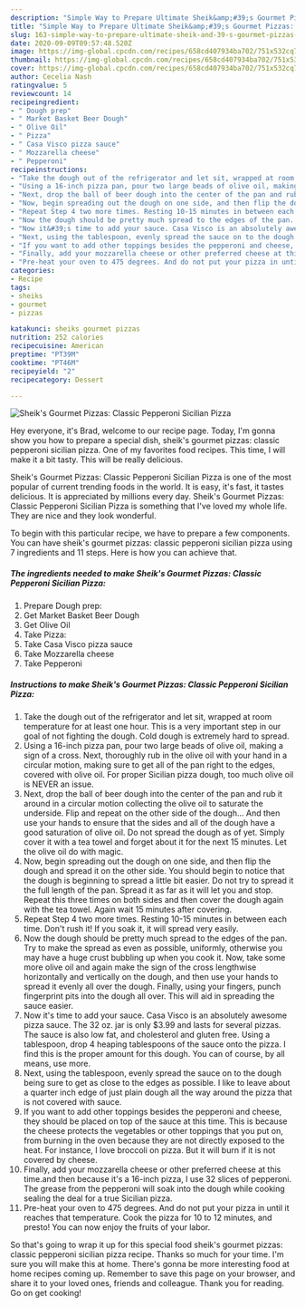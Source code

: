 ```yaml
---
description: "Simple Way to Prepare Ultimate Sheik&amp;#39;s Gourmet Pizzas: Classic Pepperoni Sicilian Pizza"
title: "Simple Way to Prepare Ultimate Sheik&amp;#39;s Gourmet Pizzas: Classic Pepperoni Sicilian Pizza"
slug: 163-simple-way-to-prepare-ultimate-sheik-and-39-s-gourmet-pizzas-classic-pepperoni-sicilian-pizza
date: 2020-09-09T09:57:48.520Z
image: https://img-global.cpcdn.com/recipes/658cd407934ba702/751x532cq70/sheiks-gourmet-pizzas-classic-pepperoni-sicilian-pizza-recipe-main-photo.jpg
thumbnail: https://img-global.cpcdn.com/recipes/658cd407934ba702/751x532cq70/sheiks-gourmet-pizzas-classic-pepperoni-sicilian-pizza-recipe-main-photo.jpg
cover: https://img-global.cpcdn.com/recipes/658cd407934ba702/751x532cq70/sheiks-gourmet-pizzas-classic-pepperoni-sicilian-pizza-recipe-main-photo.jpg
author: Cecelia Nash
ratingvalue: 5
reviewcount: 14
recipeingredient:
- " Dough prep"
- " Market Basket Beer Dough"
- " Olive Oil"
- " Pizza"
- " Casa Visco pizza sauce"
- " Mozzarella cheese"
- " Pepperoni"
recipeinstructions:
- "Take the dough out of the refrigerator and let sit, wrapped at room temperature for at least one hour. This is a very important step in our goal of not fighting the dough. Cold dough is extremely hard to spread."
- "Using a 16-inch pizza pan, pour two large beads of olive oil, making a sign of a cross. Next, thoroughly rub in the olive oil with your hand in a circular motion, making sure to get all of the pan right to the edges, covered with olive oil. For proper Sicilian pizza dough, too much olive oil is NEVER an issue."
- "Next, drop the ball of beer dough into the center of the pan and rub it around in a circular motion collecting the olive oil to saturate the underside. Flip and repeat on the other side of the dough... And then use your hands to ensure that the sides and all of the dough have a good saturation of olive oil. Do not spread the dough as of yet. Simply cover it with a tea towel and forget about it for the next 15 minutes. Let the olive oil do with magic."
- "Now, begin spreading out the dough on one side, and then flip the dough and spread it on the other side. You should begin to notice that the dough is beginning to spread a little bit easier. Do not try to spread it the full length of the pan. Spread it as far as it will let you and stop. Repeat this three times on both sides and then cover the dough again with the tea towel. Again wait 15 minutes after covering."
- "Repeat Step 4 two more times. Resting 10-15 minutes in between each time. Don&#39;t rush it! If you soak it, it will spread very easily."
- "Now the dough should be pretty much spread to the edges of the pan. Try to make the spread as even as possible, uniformly, otherwise you may have a huge crust bubbling up when you cook it. Now, take some more olive oil and again make the sign of the cross lengthwise horizontally and vertically on the dough, and then use your hands to spread it evenly all over the dough. Finally, using your fingers, punch fingerprint pits into the dough all over. This will aid in spreading the sauce easier."
- "Now it&#39;s time to add your sauce. Casa Visco is an absolutely awesome pizza sauce. The 32 oz. jar is only $3.99 and lasts for several pizzas. The sauce is also low fat, and cholesterol and gluten free. Using a tablespoon, drop 4 heaping tablespoons of the sauce onto the pizza. I find this is the proper amount for this dough. You can of course, by all means, use more."
- "Next, using the tablespoon, evenly spread the sauce on to the dough being sure to get as close to the edges as possible. I like to leave about a quarter inch edge of just plain dough all the way around the pizza that is not covered with sauce."
- "If you want to add other toppings besides the pepperoni and cheese, they should be placed on top of the sauce at this time. This is because the cheese protects the vegetables or other toppings that you put on, from burning in the oven because they are not directly exposed to the heat. For instance, I love broccoli on pizza. But it will burn if it is not covered by cheese."
- "Finally, add your mozzarella cheese or other preferred cheese at this time.and then because it&#39;s a 16-inch pizza, I use 32 slices of pepperoni. The grease from the pepperoni will soak into the dough while cooking sealing the deal for a true Sicilian pizza."
- "Pre-heat your oven to 475 degrees. And do not put your pizza in until it reaches that temperature. Cook the pizza for 10 to 12 minutes, and presto! You can now enjoy the fruits of your labor."
categories:
- Recipe
tags:
- sheiks
- gourmet
- pizzas

katakunci: sheiks gourmet pizzas 
nutrition: 252 calories
recipecuisine: American
preptime: "PT39M"
cooktime: "PT46M"
recipeyield: "2"
recipecategory: Dessert

---
```



![Sheik&#39;s Gourmet Pizzas: Classic Pepperoni Sicilian Pizza](https://img-global.cpcdn.com/recipes/658cd407934ba702/751x532cq70/sheiks-gourmet-pizzas-classic-pepperoni-sicilian-pizza-recipe-main-photo.jpg)

Hey everyone, it's Brad, welcome to our recipe page. Today, I'm gonna show you how to prepare a special dish, sheik&#39;s gourmet pizzas: classic pepperoni sicilian pizza. One of my favorites food recipes. This time, I will make it a bit tasty. This will be really delicious.



Sheik&#39;s Gourmet Pizzas: Classic Pepperoni Sicilian Pizza is one of the most popular of current trending foods in the world. It is easy, it's fast, it tastes delicious. It is appreciated by millions every day. Sheik&#39;s Gourmet Pizzas: Classic Pepperoni Sicilian Pizza is something that I've loved my whole life. They are nice and they look wonderful.


To begin with this particular recipe, we have to prepare a few components. You can have sheik&#39;s gourmet pizzas: classic pepperoni sicilian pizza using 7 ingredients and 11 steps. Here is how you can achieve that.

<!--inarticleads1-->

##### The ingredients needed to make Sheik&#39;s Gourmet Pizzas: Classic Pepperoni Sicilian Pizza:

1. Prepare  Dough prep:
1. Get  Market Basket Beer Dough
1. Get  Olive Oil
1. Take  Pizza:
1. Take  Casa Visco pizza sauce
1. Take  Mozzarella cheese
1. Take  Pepperoni




<!--inarticleads2-->

##### Instructions to make Sheik&#39;s Gourmet Pizzas: Classic Pepperoni Sicilian Pizza:

1. Take the dough out of the refrigerator and let sit, wrapped at room temperature for at least one hour. This is a very important step in our goal of not fighting the dough. Cold dough is extremely hard to spread.
1. Using a 16-inch pizza pan, pour two large beads of olive oil, making a sign of a cross. Next, thoroughly rub in the olive oil with your hand in a circular motion, making sure to get all of the pan right to the edges, covered with olive oil. For proper Sicilian pizza dough, too much olive oil is NEVER an issue.
1. Next, drop the ball of beer dough into the center of the pan and rub it around in a circular motion collecting the olive oil to saturate the underside. Flip and repeat on the other side of the dough... And then use your hands to ensure that the sides and all of the dough have a good saturation of olive oil. Do not spread the dough as of yet. Simply cover it with a tea towel and forget about it for the next 15 minutes. Let the olive oil do with magic.
1. Now, begin spreading out the dough on one side, and then flip the dough and spread it on the other side. You should begin to notice that the dough is beginning to spread a little bit easier. Do not try to spread it the full length of the pan. Spread it as far as it will let you and stop. Repeat this three times on both sides and then cover the dough again with the tea towel. Again wait 15 minutes after covering.
1. Repeat Step 4 two more times. Resting 10-15 minutes in between each time. Don&#39;t rush it! If you soak it, it will spread very easily.
1. Now the dough should be pretty much spread to the edges of the pan. Try to make the spread as even as possible, uniformly, otherwise you may have a huge crust bubbling up when you cook it. Now, take some more olive oil and again make the sign of the cross lengthwise horizontally and vertically on the dough, and then use your hands to spread it evenly all over the dough. Finally, using your fingers, punch fingerprint pits into the dough all over. This will aid in spreading the sauce easier.
1. Now it&#39;s time to add your sauce. Casa Visco is an absolutely awesome pizza sauce. The 32 oz. jar is only $3.99 and lasts for several pizzas. The sauce is also low fat, and cholesterol and gluten free. Using a tablespoon, drop 4 heaping tablespoons of the sauce onto the pizza. I find this is the proper amount for this dough. You can of course, by all means, use more.
1. Next, using the tablespoon, evenly spread the sauce on to the dough being sure to get as close to the edges as possible. I like to leave about a quarter inch edge of just plain dough all the way around the pizza that is not covered with sauce.
1. If you want to add other toppings besides the pepperoni and cheese, they should be placed on top of the sauce at this time. This is because the cheese protects the vegetables or other toppings that you put on, from burning in the oven because they are not directly exposed to the heat. For instance, I love broccoli on pizza. But it will burn if it is not covered by cheese.
1. Finally, add your mozzarella cheese or other preferred cheese at this time.and then because it&#39;s a 16-inch pizza, I use 32 slices of pepperoni. The grease from the pepperoni will soak into the dough while cooking sealing the deal for a true Sicilian pizza.
1. Pre-heat your oven to 475 degrees. And do not put your pizza in until it reaches that temperature. Cook the pizza for 10 to 12 minutes, and presto! You can now enjoy the fruits of your labor.




So that's going to wrap it up for this special food sheik&#39;s gourmet pizzas: classic pepperoni sicilian pizza recipe. Thanks so much for your time. I'm sure you will make this at home. There's gonna be more interesting food at home recipes coming up. Remember to save this page on your browser, and share it to your loved ones, friends and colleague. Thank you for reading. Go on get cooking!
